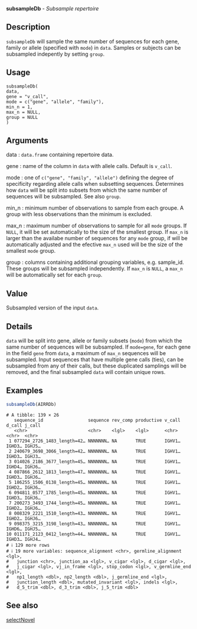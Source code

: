 **subsampleDb** - *Subsample repertoire*

Description
--------------------

`subsampleDb` will sample the same number of sequences for each gene, family
or allele (specified with `mode`) in `data`. Samples or subjects can
be subsampled indepently by setting `group`.


Usage
--------------------
```
subsampleDb(
data,
gene = "v_call",
mode = c("gene", "allele", "family"),
min_n = 1,
max_n = NULL,
group = NULL
)
```

Arguments
-------------------

data
:   `data.frame` containing repertoire data.

gene
:   name of the column in `data` with allele calls. Default
is `v_call`.

mode
:   one of `c("gene", "family", "allele")` defining the degree of
specificity regarding allele calls when subsetting sequences.
Determines how `data` will be split into subsets from 
which the same number of sequences will be subsampled. See 
also `group`.

min_n
:   minimum number of observations to sample from each groupe. A group with 
less observations than the minimum is excluded.

max_n
:   maximum number of observations to sample for all `mode` groups.
If `NULL`, it will be set automatically to the size of 
the smallest group. If `max_n` is larger than the availabe 
number of sequences for any `mode` group, if will be 
automatically adjusted and the efective `max_n` used 
will be the size of the smallest `mode` group.

group
:   columns containing additional grouping variables, e.g. sample_id.
These groups will be subsampled independently. If
`max_n` is `NULL`, a `max_n` will be 
automatically set for each `group`.




Value
-------------------

Subsampled version of the input `data`.


Details
-------------------

`data` will be split into gene, allele or family subsets (`mode`) from
which the same number of sequences will be subsampled. If `mode=gene`,
for each gene in the field `gene` from `data`, a maximum of 
`max_n` sequences will be subsampled. Input sequences
that have multiple gene calls (ties), can be subsampled from any of their calls, 
but these duplicated samplings will be removed, and the final 
subsampled `data` will contain unique rows.



Examples
-------------------

```R
subsampleDb(AIRRDb)
```


```
# A tibble: 139 × 26
   sequence_id                 sequence rev_comp productive v_call d_call j_call
   <chr>                       <chr>    <lgl>    <lgl>      <chr>  <chr>  <chr> 
 1 077294_2726_1483_length=42… NNNNNNN… NA       TRUE       IGHV1… IGHD3… IGHJ5…
 2 240679_3698_3066_length=42… NNNNNNN… NA       TRUE       IGHV1… IGHD3… IGHJ3…
 3 014026_2186_3677_length=45… NNNNNNN… NA       TRUE       IGHV1… IGHD4… IGHJ6…
 4 087866_2612_1813_length=47… NNNNNNN… NA       TRUE       IGHV1… IGHD3… IGHJ6…
 5 186255_1506_0138_length=45… NNNNNNN… NA       TRUE       IGHV1… IGHD2… IGHJ6…
 6 094811_0577_1785_length=45… NNNNNNN… NA       TRUE       IGHV1… IGHD3… IGHJ6…
 7 200273_3493_1744_length=45… NNNNNNN… NA       TRUE       IGHV1… IGHD2… IGHJ6…
 8 008329_2221_1510_length=43… NNNNNNN… NA       TRUE       IGHV1… IGHD2… IGHJ6…
 9 098375_3215_3198_length=43… NNNNNNN… NA       TRUE       IGHV1… IGHD6… IGHJ5…
10 011171_2123_0412_length=44… NNNNNNN… NA       TRUE       IGHV1… IGHD3… IGHJ4…
# ℹ 129 more rows
# ℹ 19 more variables: sequence_alignment <chr>, germline_alignment <lgl>,
#   junction <chr>, junction_aa <lgl>, v_cigar <lgl>, d_cigar <lgl>,
#   j_cigar <lgl>, vj_in_frame <lgl>, stop_codon <lgl>, v_germline_end <lgl>,
#   np1_length <dbl>, np2_length <dbl>, j_germline_end <lgl>,
#   junction_length <dbl>, mutated_invariant <lgl>, indels <lgl>,
#   d_5_trim <dbl>, d_3_trim <dbl>, j_5_trim <dbl>

```



See also
-------------------

[selectNovel](selectNovel.md)






